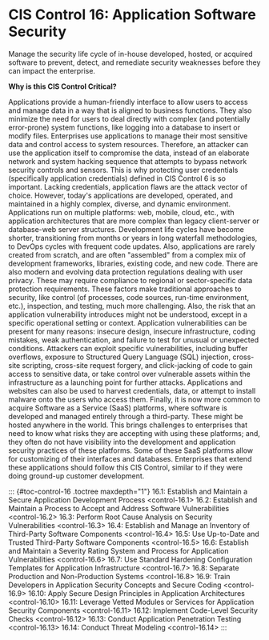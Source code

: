 # CIS Control 16: Application Software Security

Manage the security life cycle of in-house developed, hosted, or
acquired software to prevent, detect, and remediate security weaknesses
before they can impact the enterprise.

**Why is this CIS Control Critical?**

Applications provide a human-friendly interface to allow users to access
and manage data in a way that is aligned to business functions. They
also minimize the need for users to deal directly with complex (and
potentially error-prone) system functions, like logging into a database
to insert or modify files. Enterprises use applications to manage their
most sensitive data and control access to system resources. Therefore,
an attacker can use the application itself to compromise the data,
instead of an elaborate network and system hacking sequence that
attempts to bypass network security controls and sensors. This is why
protecting user credentials (specifically application credentials)
defined in CIS Control 6 is so important. Lacking credentials,
application flaws are the attack vector of choice. However, today's
applications are developed, operated, and maintained in a highly
complex, diverse, and dynamic environment. Applications run on multiple
platforms: web, mobile, cloud, etc., with application architectures that
are more complex than legacy client-server or database-web server
structures. Development life cycles have become shorter, transitioning
from months or years in long waterfall methodologies, to DevOps cycles
with frequent code updates. Also, applications are rarely created from
scratch, and are often "assembled" from a complex mix of development
frameworks, libraries, existing code, and new code. There are also
modern and evolving data protection regulations dealing with user
privacy. These may require compliance to regional or sector-specific
data protection requirements. These factors make traditional approaches
to security, like control (of processes, code sources, run-time
environment, etc.), inspection, and testing, much more challenging.
Also, the risk that an application vulnerability introduces might not be
understood, except in a specific operational setting or context.
Application vulnerabilities can be present for many reasons: insecure
design, insecure infrastructure, coding mistakes, weak authentication,
and failure to test for unusual or unexpected conditions. Attackers can
exploit specific vulnerabilities, including buffer overflows, exposure
to Structured Query Language (SQL) injection, cross-site scripting,
cross-site request forgery, and click-jacking of code to gain access to
sensitive data, or take control over vulnerable assets within the
infrastructure as a launching point for further attacks. Applications
and websites can also be used to harvest credentials, data, or attempt
to install malware onto the users who access them. Finally, it is now
more common to acquire Software as a Service (SaaS) platforms, where
software is developed and managed entirely through a third-party. These
might be hosted anywhere in the world. This brings challenges to
enterprises that need to know what risks they are accepting with using
these platforms; and, they often do not have visibility into the
development and application security practices of these platforms. Some
of these SaaS platforms allow for customizing of their interfaces and
databases. Enterprises that extend these applications should follow this
CIS Control, similar to if they were doing ground-up customer
development.

::: {#toc-control-16 .toctree maxdepth="1"}
16.1: Establish and Maintain a Secure Application Development Process
\<control-16.1\> 16.2: Establish and Maintain a Process to Accept and
Address Software Vulnerabilities \<control-16.2\> 16.3: Perform Root
Cause Analysis on Security Vulnerabilities \<control-16.3\> 16.4:
Establish and Manage an Inventory of Third-Party Software Components
\<control-16.4\> 16.5: Use Up-to-Date and Trusted Third-Party Software
Components \<control-16.5\> 16.6: Establish and Maintain a Severity
Rating System and Process for Application Vulnerabilities
\<control-16.6\> 16.7: Use Standard Hardening Configuration Templates
for Application Infrastructure \<control-16.7\> 16.8: Separate
Production and Non-Production Systems \<control-16.8\> 16.9: Train
Developers in Application Security Concepts and Secure Coding
\<control-16.9\> 16.10: Apply Secure Design Principles in Application
Architectures \<control-16.10\> 16.11: Leverage Vetted Modules or
Services for Application Security Components \<control-16.11\> 16.12:
Implement Code-Level Security Checks \<control-16.12\> 16.13: Conduct
Application Penetration Testing \<control-16.13\> 16.14: Conduct Threat
Modeling \<control-16.14\>
:::
